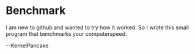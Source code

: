 Benchmark
=========
I am new to github and wanted to try how it worked. So I wrote this small program that benchmarks your computerspeed.

--KernelPancake
